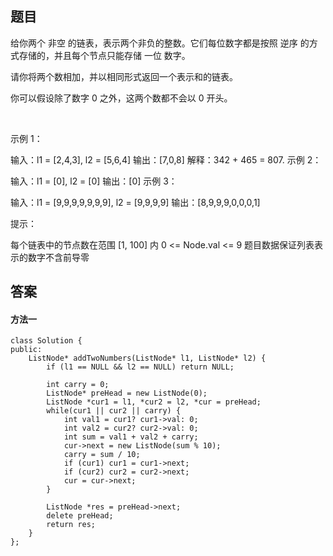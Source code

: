 ## 题目
给你两个 非空 的链表，表示两个非负的整数。它们每位数字都是按照 逆序 的方式存储的，并且每个节点只能存储 一位 数字。

请你将两个数相加，并以相同形式返回一个表示和的链表。

你可以假设除了数字 0 之外，这两个数都不会以 0 开头。

 

示例 1：


输入：l1 = [2,4,3], l2 = [5,6,4]
输出：[7,0,8]
解释：342 + 465 = 807.
示例 2：

输入：l1 = [0], l2 = [0]
输出：[0]
示例 3：

输入：l1 = [9,9,9,9,9,9,9], l2 = [9,9,9,9]
输出：[8,9,9,9,0,0,0,1]
 

提示：

每个链表中的节点数在范围 [1, 100] 内
0 <= Node.val <= 9
题目数据保证列表表示的数字不含前导零

## 答案

#### 方法一
```
class Solution {
public:
    ListNode* addTwoNumbers(ListNode* l1, ListNode* l2) {
        if (l1 == NULL && l2 == NULL) return NULL;

        int carry = 0;
        ListNode* preHead = new ListNode(0);
        ListNode *cur1 = l1, *cur2 = l2, *cur = preHead;
        while(cur1 || cur2 || carry) {
            int val1 = cur1? cur1->val: 0;
            int val2 = cur2? cur2->val: 0;
            int sum = val1 + val2 + carry;
            cur->next = new ListNode(sum % 10);
            carry = sum / 10;
            if (cur1) cur1 = cur1->next;
            if (cur2) cur2 = cur2->next;
            cur = cur->next;
        }

        ListNode *res = preHead->next;
        delete preHead;
        return res;
    }
};
```
